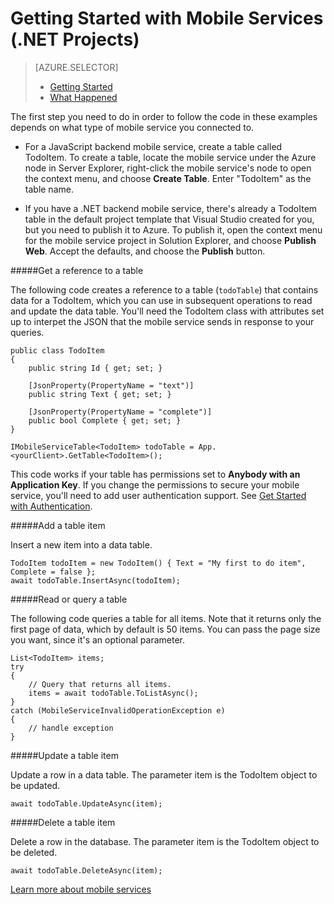 <properties
	pageTitle="Get Started with a Visual Studio .NET mobile services project (Connected Services) | Windows Azure"
	description="How to get started with Azure Mobile Services in a Visual Studio .NET project"
	services="mobile-services"
	documentationCenter=""
	authors="patshea123"
	manager="douge"
	editor=""/>

<tags
	ms.service="mobile-services"
	ms.date="09/17/2015"
	wacn.date=""/>

# Getting Started with Mobile Services (.NET Projects)

> [AZURE.SELECTOR]
> - [Getting Started](/documentation/articles/vs-mobile-services-dotnet-getting-started)
> - [What Happened](/documentation/articles/vs-mobile-services-dotnet-what-happened)

The first step you need to do in order to follow the code in these examples depends on what type of mobile service you connected to.

- For a JavaScript backend mobile service, create a table called TodoItem.  To create a table,  locate the mobile service under the Azure node in Server Explorer, right-click the mobile service's node to open the context menu, and choose **Create Table**. Enter "TodoItem" as the table name.

- If you have a .NET backend mobile service, there's already a TodoItem table in the default project template that Visual Studio created for you, but you need to publish it to Azure. To publish it, open the context menu for the mobile service project in Solution Explorer, and choose **Publish Web**. Accept the defaults, and choose the **Publish** button.

#####Get a reference to a table

The following code creates a reference to a table (`todoTable`) that contains data for a TodoItem, which you can use in subsequent operations to read and update the data table. You'll need the TodoItem class with attributes set up to interpet the JSON that the mobile service sends in response to your queries.

	public class TodoItem
    {
        public string Id { get; set; }

        [JsonProperty(PropertyName = "text")]
        public string Text { get; set; }

        [JsonProperty(PropertyName = "complete")]
        public bool Complete { get; set; }
    }

	IMobileServiceTable<TodoItem> todoTable = App.<yourClient>.GetTable<TodoItem>();

This code works if your table has permissions set to **Anybody with an Application Key**. If you change the permissions to secure your mobile service, you'll need to add user authentication support. See [Get Started with Authentication](/documentation/articles/mobile-services-dotnet-backend-windows-universal-dotnet-get-started-users).

#####Add a table item

Insert a new item into a data table.

	TodoItem todoItem = new TodoItem() { Text = "My first to do item", Complete = false };
	await todoTable.InsertAsync(todoItem);

#####Read or query a table

The following code queries a table for all items. Note that it returns only the first page of data, which by default is 50 items. You can pass the page size you want, since it's an optional parameter.

    List<TodoItem> items;
    try
    {
        // Query that returns all items.
        items = await todoTable.ToListAsync();
    }
    catch (MobileServiceInvalidOperationException e)
    {
        // handle exception
    }


#####Update a table item

Update a row in a data table. The parameter item is the TodoItem object to be updated.

	await todoTable.UpdateAsync(item);

#####Delete a table item

Delete a row in the database. The parameter item is the TodoItem object to be deleted.

	await todoTable.DeleteAsync(item);


[Learn more about mobile services](/documentation/services/mobile-services/)
